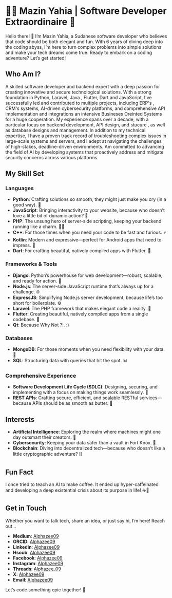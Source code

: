 
# 🧑‍💻 Mazin Yahia | Software Developer Extraordinaire 🚀

Hello there! 👋 I’m Mazin Yahia, a Sudanese software developer who believes that code should be both elegant and fun. With 6 years of diving deep into the coding abyss, I’m here to turn complex problems into simple solutions and make your tech dreams come true. Ready to embark on a coding adventure? Let’s get started!

## Who Am I?

A skilled software developer and backend expert with a deep passion for creating innovative and secure technological solutions.
With a strong foundation in Python, Laravel, Java , Flutter, Dart and JavaScript, I've successfully led and contributed to multiple projects, including ERP's , CRM's systems, AI-driven cybersecurity platforms, and comprehensive API implementation and integrations an intensive Busineses Oreinted Systems for a huge cooperation.
My experience spans over a decade, with a particular focus on backend development, API design, and stucure , as well as database designs and management.
In addition to my technical expertise, I have a proven track record of troubleshooting complex issues in large-scale systems and servers, and I adept at navigating the challenges of high-stakes, deadline-driven environments.
Am committed to advancing the field of AI by developing systems that proactively address and mitigate security concerns across various platforms.

## My Skill Set

### Languages
- **Python**: Crafting solutions so smooth, they might just make you cry (in a good way). 🐍
- **JavaScript**: Bringing interactivity to your website, because who doesn’t love a little bit of dynamic action? 🎢
- **PHP**: The unsung hero of server-side scripting, keeping your backend running like a charm. 👨‍💻
- **C++**: For those times when you need your code to be fast and furious. ⚡
- **Kotlin**: Modern and expressive—perfect for Android apps that need to impress. 📱
- **Dart**: For crafting beautiful, natively compiled apps with Flutter. 🎨

### Frameworks & Tools
- **Django**: Python’s powerhouse for web development—robust, scalable, and ready for action. 🔧
- **Node.js**: The server-side JavaScript runtime that’s always up for a challenge. 🌐
- **ExpressJS**: Simplifying Node.js server development, because life’s too short for boilerplate. ⚙️
- **Laravel**: The PHP framework that makes elegant code a reality. 🎨
- **Flutter**: Creating beautiful, natively compiled apps from a single codebase. 🚀
- **Qt**: Because Why Not ?!.  :)

### Databases
- **MongoDB**: For those moments when you need flexibility with your data. 📜
- **SQL**: Structuring data with queries that hit the spot. 📊

### Comprehensive Experience
- **Software Development Life Cycle (SDLC)**: Designing, securing, and implementing with a focus on making things work seamlessly. 🔄
- **REST APIs**: Crafting secure, efficient, and scalable RESTful services—because APIs should be as smooth as butter. 🔗


## Interests
- **Artificial Intelligence**: Exploring the realm where machines might one day outsmart their creators. 🤖
- **Cybersecurity**: Keeping your data safer than a vault in Fort Knox. 🔐
- **Blockchain**: Diving into decentralized tech—because who doesn’t like a little cryptographic adventure? ⛓️

## Fun Fact

I once tried to teach an AI to make coffee. It ended up hyper-caffeinated and developing a deep existential crisis about its purpose in life! ☕🤖

## Get in Touch

Whether you want to talk tech, share an idea, or just say hi, I’m here! Reach out ..

- **Medium**: [Alphazee09](https://www.medium.com/@alphazee09)
- **ORCID**: [Alphazee09](https://orcid.org/0009-0006-9727-4236)
- **Linkedin**: [Alphazee09](www.linkedin.com/in/alphazee09)
- **Hsoub**: [Alphazee09](https://io.hsoub.com/u/alphazee09)
- **Facebook**: [Alphazee09](https://facebook.com/alphazee09)
- **Instagram**: [Alphazee09](https://www.instagram.com/alphazee_09)
- **Threads**: [Alphazee_09](https://www.threads.net/@alphazee_09)
- **X**: [Alphazee09](https://x.com/alphazee09)
- **Email**: [Alphazee09](mailto:alpha_toor@protonmail.com)

Let’s code something epic together! 🚀


